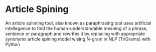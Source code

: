 # Article Spining

An article spinning tool, also known as paraphrasing tool uses artificial intellegence to find the human-understandable meaning of a phrase, sentence or paragraph and rewrites it by replacing with appropriate synonyms
article spining model wising N-gram in NLP (TriGrams) with Python 
